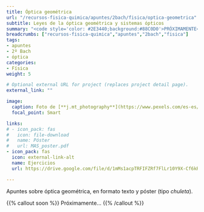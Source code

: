 ```yaml
---
title: Óptica geométrica
url: "/recursos-fisica-quimica/apuntes/2bach/fisica/optica-geometrica"
subtitle: Leyes de la óptica geométrica y sistemas ópticos
summary: "<code style='color: #2E3440;background:#88C0D0'>PRÓXIMAMENTE</code> <br> Leyes de la óptica geométrica. Sistemas ópticos. El ojo humano. Instrumentos ópticos."
breadcrumbs: ["recursos-fisica-quimica","apuntes","2bach","fisica"]
tags:
- apuntes
- 2º Bach
- óptica
categories:
- Física
weight: 5

# Optional external URL for project (replaces project detail page).
external_link: ""

image:
  caption: Foto de [**j.mt_photography**](https://www.pexels.com/es-es/@j-mt_photography-628996) en [Pexels](https://www.pexels.com/es-es/)
  focal_point: Smart

links:
# - icon_pack: fas
#   icon: file-download
#   name: Póster
#   url: MAS_poster.pdf
- icon_pack: fas
  icon: external-link-alt
  name: Ejercicios
  url: https://drive.google.com/file/d/1mMs1acpTRFIFZRf7FlLr10Y9X-Cf6kRF/view

---
```


<!-- <iframe src="https://phet.colorado.edu/sims/html/bending-light/latest/bending-light_es.html" width="800" height="600" scrolling="no" allowfullscreen></iframe> -->

<!-- https://twitter.com/PhETsims/status/1512132655990525968 -->

<!-- https://animagraffs.com/human-eye/ -->

Apuntes sobre óptica geométrica, en formato texto y póster (tipo _chuleta_).

{{% callout soon %}}
Próximamente...
{{% /callout %}}